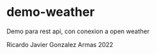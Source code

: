# demo-weather
Demo para rest api, con conexion a open weather


Ricardo Javier Gonzalez Armas 2022

